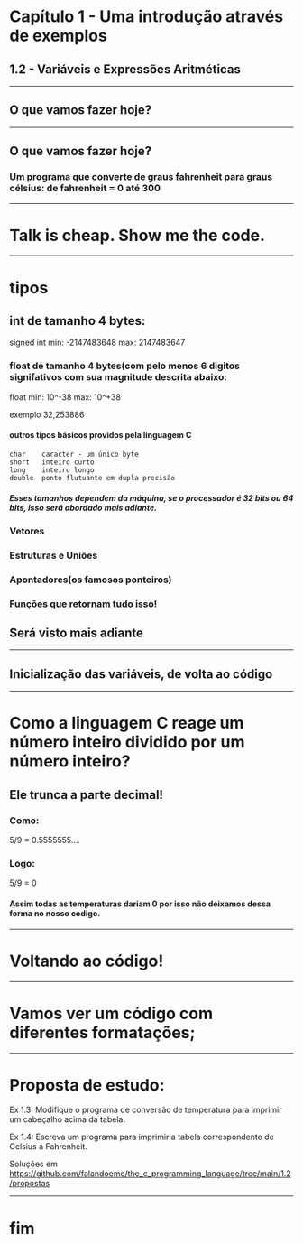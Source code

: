# Capítulo 1 - Uma introdução através de exemplos

## 1.2 - Variáveis e Expressões Aritméticas

---

## O que vamos fazer hoje? 

---

## O que vamos fazer hoje? 
### Um programa que converte de graus fahrenheit para graus célsius: de fahrenheit = 0 até 300

---

# Talk is cheap. Show me the code.

---

# tipos

## int de tamanho 4 bytes:
signed int min: -2147483648 max: 2147483647
### float de tamanho 4 bytes(com pelo menos 6 digitos signifativos com sua magnitude descrita abaixo:
float min: 10^-38 max: 10^+38

exemplo 32,253886
#### outros tipos básicos providos pela linguagem C
```
char    caracter - um único byte
short   inteiro curto
long    inteiro longo
double  ponto flutuante em dupla precisão
``` 
##### Esses tamanhos dependem da máquina, se o processador é 32 bits ou 64 bits, isso será abordado mais adiante.

### Vetores
### Estruturas e Uniões
### Apontadores(os famosos ponteiros)
### Funções que retornam tudo isso!

## Será visto mais adiante

---

## Inicialização das variáveis, de volta ao código

---

# Como a linguagem C reage um número inteiro dividido por um número inteiro?
## Ele trunca a parte decimal!
### Como:
5/9 = 0.5555555....
### Logo:
5/9 = 0
#### Assim todas as temperaturas dariam 0 por isso não deixamos dessa forma no nosso codigo.

---

# Voltando ao código!

---
# Vamos ver um código com diferentes formatações;
---

# Proposta de estudo:

Ex 1.3: Modifique o programa de conversão de temperatura para imprimir um cabeçalho acima da tabela.

Ex 1.4: Escreva um programa para imprimir a tabela correspondente de Celsius a Fahrenheit.

Soluções em https://github.com/falandoemc/the_c_programming_language/tree/main/1.2/propostas

---
# fim
